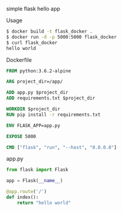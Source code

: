 simple flask hello app

Usage

```bash
$ docker build -t flask_docker .
$ docker run -d -p 5000:5000 flask_docker
$ curl flask_docker
hello world 
```

Dockerfile

```dockerfile
FROM python:3.6.2-alpine

ARG project_dir=/app/

ADD app.py $project_dir
ADD requirements.txt $project_dir

WORKDIR $project_dir
RUN pip install -r requirements.txt

ENV FLASK_APP=app.py

EXPOSE 5000

CMD ["flask", "run", "--host", "0.0.0.0"]
```

app.py

```python
from flask import Flask

app = Flask(__name__)

@app.route('/')
def index():
    return "hello world"
```
